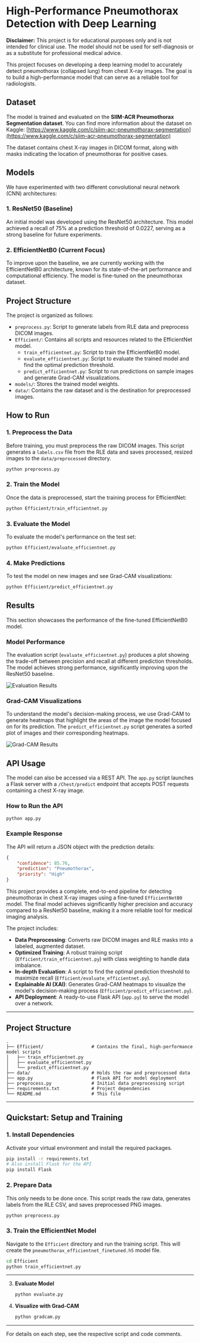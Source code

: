 # High-Performance Pneumothorax Detection with Deep Learning

**Disclaimer:** This project is for educational purposes only and is not intended for clinical use. The model should not be used for self-diagnosis or as a substitute for professional medical advice.

This project focuses on developing a deep learning model to accurately detect pneumothorax (collapsed lung) from chest X-ray images. The goal is to build a high-performance model that can serve as a reliable tool for radiologists.

## Dataset

The model is trained and evaluated on the **SIIM-ACR Pneumothorax Segmentation dataset**. You can find more information about the dataset on Kaggle:
[https://www.kaggle.com/c/siim-acr-pneumothorax-segmentation](https://www.kaggle.com/c/siim-acr-pneumothorax-segmentation)

The dataset contains chest X-ray images in DICOM format, along with masks indicating the location of pneumothorax for positive cases.

## Models

We have experimented with two different convolutional neural network (CNN) architectures:

### 1. ResNet50 (Baseline)

An initial model was developed using the ResNet50 architecture. This model achieved a recall of 75% at a prediction threshold of 0.0227, serving as a strong baseline for future experiments.

### 2. EfficientNetB0 (Current Focus)

To improve upon the baseline, we are currently working with the EfficientNetB0 architecture, known for its state-of-the-art performance and computational efficiency. The model is fine-tuned on the pneumothorax dataset.

## Project Structure

The project is organized as follows:

- `preprocess.py`: Script to generate labels from RLE data and preprocess DICOM images.
- `Efficient/`: Contains all scripts and resources related to the EfficientNet model.
  - `train_efficientnet.py`: Script to train the EfficientNetB0 model.
  - `evaluate_efficientnet.py`: Script to evaluate the trained model and find the optimal prediction threshold.
  - `predict_efficientnet.py`: Script to run predictions on sample images and generate Grad-CAM visualizations.
- `models/`: Stores the trained model weights.
- `data/`: Contains the raw dataset and is the destination for preprocessed images.

## How to Run

### 1. Preprocess the Data
Before training, you must preprocess the raw DICOM images. This script generates a `labels.csv` file from the RLE data and saves processed, resized images to the `data/preprocessed` directory.

```bash
python preprocess.py
```

### 2. Train the Model
Once the data is preprocessed, start the training process for EfficientNet:

```bash
python Efficient/train_efficientnet.py
```

### 3. Evaluate the Model
To evaluate the model's performance on the test set:

```bash
python Efficient/evaluate_efficientnet.py
```

### 4. Make Predictions
To test the model on new images and see Grad-CAM visualizations:

```bash
python Efficient/predict_efficientnet.py
```

## Results

This section showcases the performance of the fine-tuned EfficientNetB0 model.

### Model Performance

The evaluation script (`evaluate_efficientnet.py`) produces a plot showing the trade-off between precision and recall at different prediction thresholds. The model achieves strong performance, significantly improving upon the ResNet50 baseline.

![Evaluation Results](Results/Results.PNG)

### Grad-CAM Visualizations

To understand the model's decision-making process, we use Grad-CAM to generate heatmaps that highlight the areas of the image the model focused on for its prediction. The `predict_efficientnet.py` script generates a sorted plot of images and their corresponding heatmaps.

![Grad-CAM Results](Plots/gradcam_result.jpg)

## API Usage

The model can also be accessed via a REST API. The `app.py` script launches a Flask server with a `/Chest/predict` endpoint that accepts POST requests containing a chest X-ray image.

### How to Run the API

```bash
python app.py
```

### Example Response

The API will return a JSON object with the prediction details:

```json
{
    "confidence": 85.76,
    "prediction": "Pneumothorax",
    "priority": "High"
}
```

This project provides a complete, end-to-end pipeline for detecting pneumothorax in chest X-ray images using a fine-tuned `EfficientNetB0` model. The final model achieves significantly higher precision and accuracy compared to a ResNet50 baseline, making it a more reliable tool for medical imaging analysis.

The project includes:
- **Data Preprocessing**: Converts raw DICOM images and RLE masks into a labeled, augmented dataset.
- **Optimized Training**: A robust training script (`Efficient/train_efficientnet.py`) with class weighting to handle data imbalance.
- **In-depth Evaluation**: A script to find the optimal prediction threshold to maximize recall (`Efficient/evaluate_efficientnet.py`).
- **Explainable AI (XAI)**: Generates Grad-CAM heatmaps to visualize the model's decision-making process (`Efficient/predict_efficientnet.py`).
- **API Deployment**: A ready-to-use Flask API (`app.py`) to serve the model over a network.

---

## Project Structure
```
.
├── Efficient/                  # Contains the final, high-performance model scripts
│   ├── train_efficientnet.py
│   ├── evaluate_efficientnet.py
│   └── predict_efficientnet.py
├── data/                       # Holds the raw and preprocessed data
├── app.py                      # Flask API for model deployment
├── preprocess.py               # Initial data preprocessing script
├── requirements.txt            # Project dependencies
└── README.md                   # This file
```

---

## Quickstart: Setup and Training

### 1. Install Dependencies
Activate your virtual environment and install the required packages.
```bash
pip install -r requirements.txt
# Also install Flask for the API
pip install Flask
```

### 2. Prepare Data
This only needs to be done once. This script reads the raw data, generates labels from the RLE CSV, and saves preprocessed PNG images.
```bash
python preprocess.py
```

### 3. Train the EfficientNet Model
Navigate to the `Efficient` directory and run the training script. This will create the `pneumothorax_efficientnet_finetuned.h5` model file.
```bash
cd Efficient
python train_efficientnet.py
```

--- 


3.  **Evaluate Model**
    ```bash
    python evaluate.py
    ```

4.  **Visualize with Grad-CAM**
    ```bash
    python gradcam.py
    ```

---

For details on each step, see the respective script and code comments.
